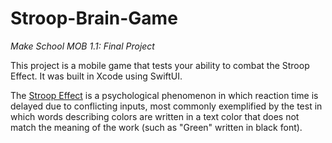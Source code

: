 # Stroop-Brain-Game
<i>Make School MOB 1.1: Final Project</i>


This project is a mobile game that tests your ability to combat the Stroop Effect. It was built in Xcode using SwiftUI. 

The [Stroop Effect](https://en.wikipedia.org/wiki/Stroop_effect) is a psychological phenomenon in which reaction time is delayed due to conflicting inputs, most commonly exemplified by the test in which words describing colors are written in a text color that does not match the meaning of the work (such as "Green" written in black font).
